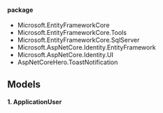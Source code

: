 #### package

- Microsoft.EntityFrameworkCore
- Microsoft.EntityFrameworkCore.Tools
- Microsoft.EntityFrameworkCore.SqlServer
- Microsoft.AspNetCore.Identity.EntityFramework
- Microsoft.AspNetCore.Identity.UI
- AspNetCoreHero.ToastNotification

## Models

#### 1. ApplicationUser



